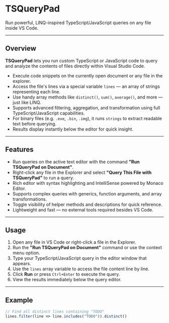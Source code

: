 # TSQueryPad

Run powerful, LINQ-inspired TypeScript/JavaScript queries on any file inside VS Code.

---

## Overview

**TSQueryPad** lets you run custom TypeScript or JavaScript code to query and analyze the contents of files directly within Visual Studio Code.

- Execute code snippets on the currently open document or any file in the explorer.
- Access the file's lines via a special variable `lines` — an array of strings representing each line.
- Use handy array methods like `distinct()`, `sum()`, `average()`, and more — just like LINQ.
- Supports advanced filtering, aggregation, and transformation using full TypeScript/JavaScript capabilities.
- For binary files (e.g. `.exe`, `.bin`, `.img`), it runs `strings` to extract readable text before querying.
- Results display instantly below the editor for quick insight.

---

## Features

- Run queries on the active text editor with the command **"Run TSQueryPad on Document"**.
- Right-click any file in the Explorer and select **"Query This File with TSQueryPad"** to run a query.
- Rich editor with syntax highlighting and IntelliSense powered by Monaco Editor.
- Supports complex queries with generics, function arguments, and array transformations.
- Toggle visibility of helper methods and descriptions for quick reference.
- Lightweight and fast — no external tools required besides VS Code.

---

## Usage

1. Open any file in VS Code or right-click a file in the Explorer.
2. Run the **"Run TSQueryPad on Document"** command or use the context menu option.
3. Type your TypeScript/JavaScript query in the editor window that appears.
4. Use the `lines` array variable to access the file content line by line.
5. Click **Run** or press `Ctrl+Enter` to execute the query.
6. View the results immediately below the query editor.

---

## Example

```ts
// Find all distinct lines containing "TODO"
lines.filter(line => line.includes("TODO")).distinct()
